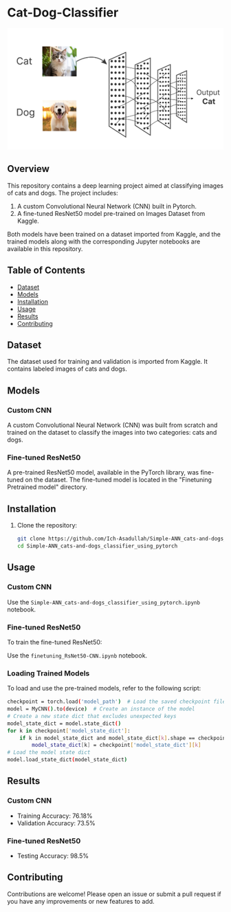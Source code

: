 # Cat-Dog-Classifier
![Cat and Dog Classifier](img/thumbnail.jpg)
## Overview

This repository contains a deep learning project aimed at classifying images of cats and dogs. The project includes:

1. A custom Convolutional Neural Network (CNN) built in Pytorch.
2. A fine-tuned ResNet50 model pre-trained on Images Dataset from Kaggle.

Both models have been trained on a dataset imported from Kaggle, and the trained models along with the corresponding Jupyter notebooks are available in this repository.

## Table of Contents

- [Dataset](#dataset)
- [Models](#models)
- [Installation](#installation)
- [Usage](#usage)
- [Results](#results)
- [Contributing](#contributing)

## Dataset

The dataset used for training and validation is imported from Kaggle. It contains labeled images of cats and dogs.

## Models

### Custom CNN

A custom Convolutional Neural Network (CNN) was built from scratch and trained on the dataset to classify the images into two categories: cats and dogs.

### Fine-tuned ResNet50

A pre-trained ResNet50 model, available in the PyTorch library, was fine-tuned on the dataset. The fine-tuned model is located in the "Finetuning Pretrained model" directory.

## Installation

1. Clone the repository:
    ```bash
    git clone https://github.com/Ich-Asadullah/Simple-ANN_cats-and-dogs_classifier_using_pytorch/
    cd Simple-ANN_cats-and-dogs_classifier_using_pytorch
    ```

## Usage

### Custom CNN

Use the `Simple-ANN_cats-and-dogs_classifier_using_pytorch.ipynb` notebook.

### Fine-tuned ResNet50

To train the fine-tuned ResNet50:

Use the `finetuning_RsNet50-CNN.ipynb` notebook.

### Loading Trained Models

To load and use the pre-trained models, refer to the following script:

```bash
checkpoint = torch.load('model_path')  # Load the saved checkpoint file
model = MyCNN().to(device)  # Create an instance of the model
# Create a new state dict that excludes unexpected keys
model_state_dict = model.state_dict()
for k in checkpoint['model_state_dict']:
    if k in model_state_dict and model_state_dict[k].shape == checkpoint['model_state_dict'][k].shape:
        model_state_dict[k] = checkpoint['model_state_dict'][k]
# Load the model state dict
model.load_state_dict(model_state_dict)
```

## Results

### Custom CNN
- Training Accuracy: 76.18%
- Validation Accuracy: 73.5%

### Fine-tuned ResNet50
- Testing Accuracy: 98.5%

## Contributing

Contributions are welcome! Please open an issue or submit a pull request if you have any improvements or new features to add.
